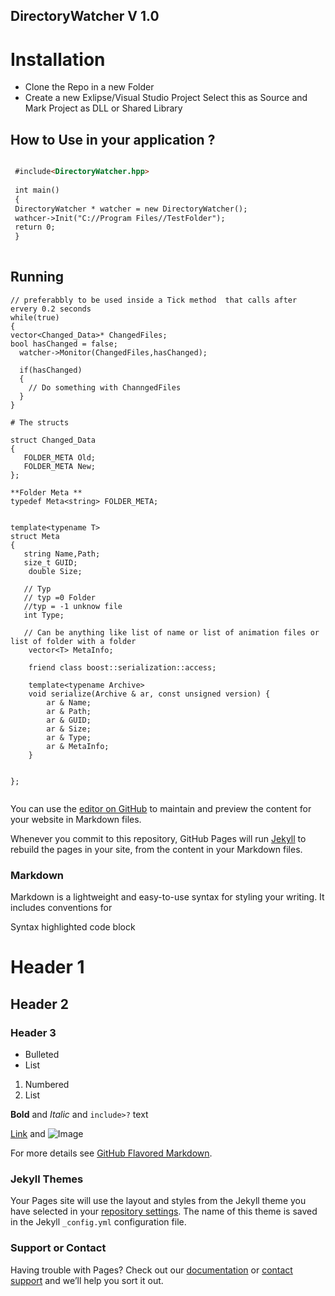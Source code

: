 ## DirectoryWatcher V 1.0

# Installation 
- Clone the Repo in a new Folder 
 - Create a new Exlipse/Visual Studio Project Select this as Source and Mark Project as DLL or Shared Library

## How to Use in your application ? 

```markdown

 #include<DirectoryWatcher.hpp> 
 
 int main()
 {
 DirectoryWatcher * watcher = new DirectoryWatcher();
 wathcer->Init("C://Program Files//TestFolder");
 return 0;
 }
 
 ```
 ## Running 
 ```code
// preferabbly to be used inside a Tick method  that calls after ervery 0.2 seconds 
 while(true)
 {
 vector<Changed_Data>* ChangedFiles;
 bool hasChanged = false;
   watcher->Monitor(ChangedFiles,hasChanged);
   
   if(hasChanged)
   {
     // Do something with ChanngedFiles
   }
 }
 
 # The structs 
 
struct Changed_Data
{
    FOLDER_META Old;
    FOLDER_META New;
};

**Folder Meta **
typedef Meta<string> FOLDER_META;


template<typename T>
struct Meta
{
    string Name,Path;
    size_t GUID;
     double Size;

    // Typ 
    // typ =0 Folder
    //typ = -1 unknow file
    int Type;

    // Can be anything like list of name or list of animation files or list of folder with a folder
     vector<T> MetaInfo;

     friend class boost::serialization::access;

     template<typename Archive>
     void serialize(Archive & ar, const unsigned version) {
         ar & Name;
         ar & Path;
         ar & GUID;
         ar & Size;
         ar & Type;
         ar & MetaInfo;
     }


};

 
 ```
 
 
 
You can use the [editor on GitHub](https://github.com/deltamish/DirectoryWatcher/edit/master/README.md) to maintain and preview the content for your website in Markdown files.

Whenever you commit to this repository, GitHub Pages will run [Jekyll](https://jekyllrb.com/) to rebuild the pages in your site, from the content in your Markdown files.

### Markdown

Markdown is a lightweight and easy-to-use syntax for styling your writing. It includes conventions for


Syntax highlighted code block

# Header 1
## Header 2
### Header 3

- Bulleted
- List

1. Numbered
2. List

**Bold** and _Italic_ and `include>?` text

[Link](url) and ![Image](src)


For more details see [GitHub Flavored Markdown](https://guides.github.com/features/mastering-markdown/).

### Jekyll Themes

Your Pages site will use the layout and styles from the Jekyll theme you have selected in your [repository settings](https://github.com/deltamish/DirectoryWatcher/settings). The name of this theme is saved in the Jekyll `_config.yml` configuration file.

### Support or Contact

Having trouble with Pages? Check out our [documentation](https://help.github.com/categories/github-pages-basics/) or [contact support](https://github.com/contact) and we’ll help you sort it out.
